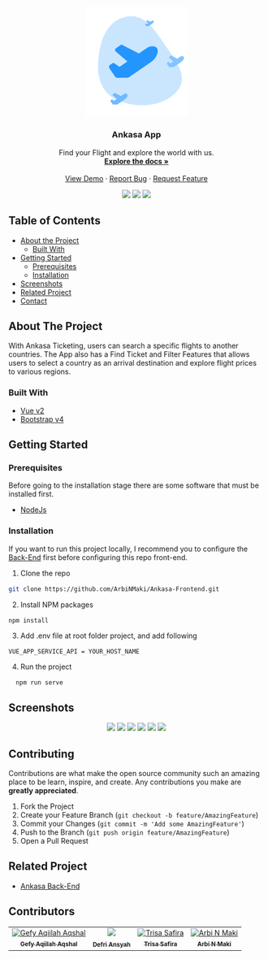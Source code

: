 
<p align="center">
  <a href="https://github.com/ArbiNMaki/Ankasa-Frontend">
    <img src="./screenshots/logo.png"  width="200px" alt="Logo">
  </a>
</p>
<h3 align="center">Ankasa App</h3>
  <p align="center">
    Find your Flight and explore the world with us.
  <br/>
    <a href="https://github.com/ArbiNMaki/Ankasa-Frontend"><strong>Explore the docs »</strong></a>
    <br /><br/>
    <a href="https://ankasa.netlify.app">View Demo</a>
    ·
    <a href="https://github.com/ArbiNMaki/Ankasa-Frontend">Report Bug</a>
    ·
    <a href="https://github.com/ArbiNMaki/Ankasa-Frontend">Request Feature</a>
  </p>
<p align="center">
 <img src="https://img.shields.io/github/repo-size/ArbiNMaki/Ankasa-Frontend?color=%20%236379f4&label=Repo%20SIZE&logo=%20%236379f4&logoColor=%20%236379f4&style=flat">
 <a href="https://vuejs.org/"><img src="https://img.shields.io/badge/Vue-v2-green?style=flat"></a>
 <a href="https://getbootstrap.com/docs/4.6/getting-started/introduction"><img src="https://img.shields.io/badge/Bootstrap-v4-lightgreen?style=flat"></a>                                                                                                                                      
</p>

<!-- TABLE OF CONTENTS -->
 ## Table of Contents

* [About the Project](#about-the-project)
  * [Built With](#built-with)
* [Getting Started](#getting-started)
  * [Prerequisites](#prerequisites)
  * [Installation](#installation)
* [Screenshots](#screenshots)
* [Related Project](#related-project)
* [Contact](#contact)



<!-- ABOUT THE PROJECT -->
## About The Project


With Ankasa Ticketing, users can search a specific flights to another countries. The App also has a Find Ticket and Filter Features that allows users to select a country as an arrival destination and explore flight prices to various regions.

### Built With

* [Vue v2](https://vuejs.org/v2)
* [Bootstrap v4](https://getbootstrap.com/docs/4.6/getting-started/introduction/)


<!-- GETTING STARTED -->
## Getting Started

### Prerequisites

Before going to the installation stage there are some software that must be installed first.

* [NodeJs](https://nodejs.org/en/download/)

### Installation

If you want to run this project locally, I recommend you to configure the [Back-End](https://github.com/defri-ansyah/Ankasa-API) first before configuring this repo front-end.
1. Clone the repo
```sh
git clone https://github.com/ArbiNMaki/Ankasa-Frontend.git
```
 2. Install NPM packages
```
npm install
```
3. Add .env file at root folder project, and add following
```sh
VUE_APP_SERVICE_API = YOUR_HOST_NAME
```
4. Run the project
```
  npm run serve
```



<!-- ROADMAP -->
## Screenshots

<p align='center'>
  <span>
      <image width="200" src='./screenshots/profile.png' />
      <image width="200" src='./screenshots/search-result.png' />
      <image width="200" src='./screenshots/search-result2.png' />
      <image width="200" src='./screenshots/profile.png' />
      <image width="200" src='./screenshots/my-booking.png' />
      <image width="200" src='./screenshots/ticket.png' />
 </span>
</p>

<!-- CONTRIBUTING -->
## Contributing

Contributions are what make the open source community such an amazing place to be learn, inspire, and create. Any contributions you make are **greatly appreciated**.

1. Fork the Project
2. Create your Feature Branch (`git checkout -b feature/AmazingFeature`)
3. Commit your Changes (`git commit -m 'Add some AmazingFeature'`)
4. Push to the Branch (`git push origin feature/AmazingFeature`)
5. Open a Pull Request



## Related Project
- [Ankasa Back-End](https://github.com/defri-ansyah/Ankasa-API)


## Contributors

<center>
  <table>
    <tr>
      <td align="center">
        <a href="https://github.com/Gefyaqiilah">
          <img width="100" src="https://avatars.githubusercontent.com/u/54069791?v=4" alt="Gefy Aqiilah Aqshal"><br/>
          <sub><b>Gefy Aqiilah Aqshal</b></sub>
        </a>
      </td>
      <td align="center">
        <a href="https://github.com/defri-ansyah">
          <img width="100" src="https://avatars.githubusercontent.com/u/73015398?v=4 alt="Defri Ansyah"><br/>
          <sub><b>Defri Ansyah</b></sub>
        </a>
      </td>
      <td align="center">
        <a href="https://github.com/safiratrisa">
          <img width="100" src="https://avatars.githubusercontent.com/u/41407774?v=4" alt="Trisa Safira"><br/>
          <sub><b>Trisa Safira</b></sub>
        </a>
      </td>
      <td align="center">
        <a href="https://github.com/ArbiNMaki">
          <img width="100" src="https://avatars.githubusercontent.com/u/26770607?v=4" alt="Arbi N Maki"><br/>
          <sub><b>Arbi N Maki</b></sub>
        </a>
      </td>
    </tr>
  </table>
</center>


